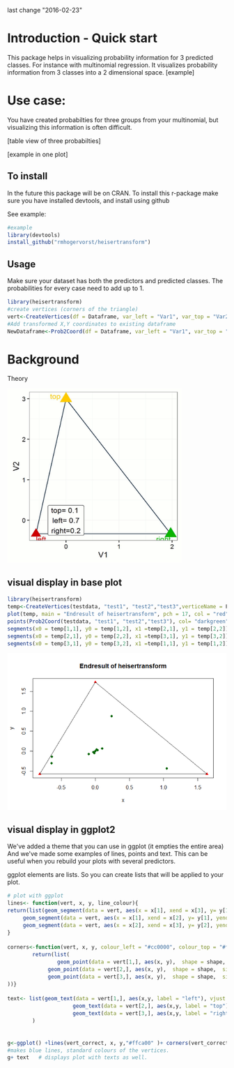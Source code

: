 <!-- README.md is generated from README.Rmd. Please edit that file -->
last change "2016-02-23"

Introduction - Quick start
==========================

This package helps in visualizing probability information for 3 predicted classes. For instance with multinomial regression. It visualizes probability information from 3 classes into a 2 dimensional space. \[example\]

Use case:
=========

You have created probabilties for three groups from your multinomial, but visualizing this information is often difficult.

\[table view of three probabilties\]

\[example in one plot\]

To install
----------

In the future this package will be on CRAN. To install this r-package make sure you have installed devtools, and install using github

See example:

``` r
#example
library(devtools)
install_github("rmhogervorst/heisertransform")
```

Usage
-----

Make sure your dataset has both the predictors and predicted classes. The probabilities for every case need to add up to 1.

``` r
library(heisertransform)
#create vertices (corners of the triangle)
vert<-CreateVertices(df = Dataframe, var_left = "Var1", var_top = "Var2",var_right = "Var3", verticeName = T)
#Add transformed X,Y coordinates to existing dataframe
NewDataframe<-Prob2Coord(df = Dataframe, var_left = "Var1", var_top = "Var2",var_right = "Var3", append = T)
```

Background
==========

Theory

<img src="NOTINPACKAGE/files/triangle_movement.gif" height="400px" width="400px" />

visual display in base plot
---------------------------

``` r
library(heisertransform)
temp<-CreateVertices(testdata, "test1", "test2","test3",verticeName = F)
plot(temp, main = "Endresult of heisertransform", pch = 17, col = "red")
points(Prob2Coord(testdata, "test1", "test2","test3"), col= "darkgreen", pch = 19)
segments(x0 = temp[1,1], y0 = temp[1,2], x1 =temp[2,1], y1 = temp[2,2])
segments(x0 = temp[2,1], y0 = temp[2,2], x1 =temp[3,1], y1 = temp[3,2])
segments(x0 = temp[3,1], y0 = temp[3,2], x1 =temp[1,1], y1 = temp[1,2])
```

![](README-unnamed-chunk-2-1.png)<!-- -->

visual display in ggplot2
-------------------------

We've added a theme that you can use in ggplot (it empties the entire area) And we've made some examples of lines, points and text. This can be useful when you rebuild your plots with several predictors.

ggplot elements are lists. So you can create lists that will be applied to your plot.

``` r
# plot with ggplot
lines<- function(vert, x, y, line_colour){
return(list(geom_segment(data = vert, aes(x = x[1], xend = x[3], y= y[1], yend= y[3]), colour = line_colour ), #left 2 right
     geom_segment(data = vert, aes(x = x[1], xend = x[2], y= y[1], yend= y[2]), colour = line_colour ), #left to up
     geom_segment(data = vert, aes(x = x[2], xend = x[3], y= y[2], yend= y[3]), colour = line_colour )) )#right to up
}

corners<-function(vert, x, y, colour_left = "#cc0000", colour_top = "#ffca00", colour_right = "#00b300", shape = 17, size = 5, stroke = 2){
        return(list(
                geom_point(data = vert[1,], aes(x, y),  shape = shape,  size = size, stroke = stroke, colour = colour_left),
             geom_point(data = vert[2,], aes(x, y),  shape = shape,  size = size, stroke = stroke, colour = colour_top),
             geom_point(data = vert[3,], aes(x, y),  shape = shape,  size = size, stroke = stroke, colour = colour_right)
))}

text<- list(geom_text(data = vert[1,], aes(x,y, label = "left"), vjust =1.5, hjust = 0, colour = "#cc0000") ,
                     geom_text(data = vert[2,], aes(x,y, label = "top"), vjust =0, hjust = 1.5, colour = "#ffca00") ,
                     geom_text(data = vert[3,], aes(x,y, label = "right"), vjust =1.5, hjust = 1, colour = "#00b300")
        )


g<-ggplot() +lines(vert_correct, x, y,"#ffca00" )+ corners(vert_correct, x, y, size = 10)
#makes blue lines, standard colours of the vertices.
g+ text   # displays plot with texts as well.
```
